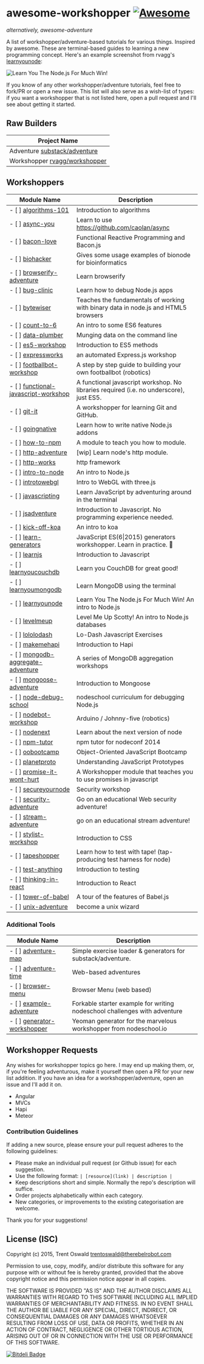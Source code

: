 # awesome-workshopper [![Awesome](https://cdn.rawgit.com/sindresorhus/awesome/d7305f38d29fed78fa85652e3a63e154dd8e8829/media/badge.svg)](https://github.com/sindresorhus/awesome)
*alternatively, awesome-adventure*

A list of workshopper/adventure-based tutorials for various things. Inspired by awesome. These are terminal-based guides to learning a new programming concept. Here's an example screenshot from rvagg's [learnyounode](https://github.com/rvagg/learnyounode):

![Learn You The Node.js For Much Win!](https://raw.github.com/rvagg/learnyounode/master/learnyounode.png)

If you know of any other workshopper/adventure tutorials, feel free to fork/PR or open a new issue. This list will also serve as a wish-list of types: if you want a workshopper that is not listed here, open a pull request and I'll see about getting it started. 

## Raw Builders
| Project Name  |
| ------------- |
| Adventure [substack/adventure](https://github.com/substack/adventure)|
| Workshopper [rvagg/workshopper](https://github.com/rvagg/workshopper) |

## Workshoppers
| Module Name  | Description |
| ------------- | ------------- |
- [ ] [algorithms-101](https://github.com/linclark/algorithms-101) | Introduction to algorithms |
- [ ] [async-you](https://github.com/bulkan/async-you) | Learn to use https://github.com/caolan/async |
- [ ] [bacon-love](https://github.com/mikaelbr/bacon-love) | Functional Reactive Programming and Bacon.js |
- [ ] [biohacker](https://github.com/bionode/biohacker) | Gives some usage examples of bionode for bioinformatics |
- [ ] [browserify-adventure](https://github.com/substack/browserify-adventure) | Learn browserify |
- [ ] [bug-clinic](https://github.com/othiym23/bug-clinic) | Learn how to debug Node.js apps |
- [ ] [bytewiser](https://github.com/maxogden/bytewiser) | Teaches the fundamentals of working with binary data in node.js and HTML5 browsers |
- [ ] [count-to-6](https://github.com/domenic/count-to-6) | An intro to some ES6 features |
- [ ] [data-plumber](https://github.com/maxogden/data-plumber) | Munging data on the command line |
- [ ] [es5-workshop](https://github.com/timoxley/es5-workshop) | Introduction to ES5 methods |
- [ ] [expressworks](https://github.com/azat-co/expressworks) | an automated Express.js workshop |
- [ ] [footballbot-workshop](https://github.com/alanshaw/footballbot-workshop) | A step by step guide to building your own footballbot (robotics) |
- [ ] [functional-javascript-workshop](https://github.com/timoxley/functional-javascript-workshop) | A functional javascript workshop. No libraries required (i.e. no underscore), just ES5. |
- [ ] [git-it](https://github.com/jlord/git-it) | A workshopper for learning Git and GitHub. |
- [ ] [goingnative](https://github.com/rvagg/goingnative) | Learn how to write native Node.js addons |
- [ ] [how-to-npm](https://github.com/npm/how-to-npm) | A module to teach you how to module. |
- [ ] [http-adventure](https://github.com/yoshuawuyts/http-adventure) | [wip] Learn node's http module. |
- [ ] [http-works](https://github.com/Raynos/http-works) | http framework |
- [ ] [intro-to-node](https://github.com/sherodtaylor/intro-to-node) | An intro to Node.js  |
- [ ] [introtowebgl](https://github.com/alexmackey/IntroToWebGLWithThreeJS) | Intro to WebGL with three.js |
- [ ] [javascripting](https://github.com/sethvincent/javascripting) | Learn JavaScript by adventuring around in the terminal |
- [ ] [jsadventure](https://github.com/mk30/jsadventure) | Introduction to Javascript. No programming experience needed. |
- [ ] [kick-off-koa](https://github.com/koajs/kick-off-koa) | An intro to koa |
- [ ] [learn-generators](https://github.com/isRuslan/learn-generators) | JavaScript ES(6\|2015) generators workshopper. Learn in practice. :metal: |
- [ ] [learnjs](https://github.com/mikeal/learnjs) | Introduction to Javascript |
- [ ] [learnyoucouchdb](https://github.com/robertkowalski/learnyoucouchdb) | Learn you CouchDB for great good! |
- [ ] [learnyoumongodb](https://github.com/braz/learnyoumongodb) | Learn MongoDB using the terminal |
- [ ] [learnyounode](https://github.com/rvagg/learnyounode) | Learn You The Node.js For Much Win! An intro to Node.js |
- [ ] [levelmeup](https://github.com/rvagg/levelmeup) | Level Me Up Scotty! An intro to Node.js databases |
- [ ] [lololodash](https://github.com/mdunisch/lololodash) | Lo-Dash Javascript Exercises |
- [ ] [makemehapi](https://github.com/nvcexploder/makemehapi) | Introduction to Hapi |
- [ ] [mongodb-aggregate-adventure](https://github.com/braz/mongodb-aggregate-adventure) | A series of MongoDB aggregation workshops |
- [ ] [mongoose-adventure](https://github.com/wearefractal/mongoose-adventure) | Introduction to Mongoose |
- [ ] [node-debug-school](https://github.com/joyent/node-debug-school) | nodeschool curriculum for debugging Node.js |
- [ ] [nodebot-workshop](https://github.com/tableflip/nodebot-workshop) | Arduino / Johnny-five (robotics) |
- [ ] [nodenext](https://github.com/geek/nodenext) | Learn about the next version of node |
- [ ] [npm-tutor](https://github.com/timoxley/npm-tutor) | npm tutor for nodeconf 2014 |
- [ ] [oobootcamp](https://github.com/winsonwq/OOBootcamp.js) | Object-Oriented JavaScript Bootcamp |
- [ ] [planetproto](https://github.com/sporto/planetproto) | Understanding JavaScript Prototypes |
- [ ] [promise-it-wont-hurt](https://github.com/stevekane/promise-it-wont-hurt) | A Workshopper module that teaches you to use promises in javascript |
- [ ] [secureyournode](https://github.com/someoneweird/secureyournode) | Security workshop |
- [ ] [security-adventure](https://github.com/toolness/security-adventure) | Go on an educational Web security adventure! |
- [ ] [stream-adventure](https://github.com/substack/stream-adventure) | go on an educational stream adventure! |
- [ ] [stylist-workshop](https://github.com/alanshaw/stylist) | Introduction to CSS |
- [ ] [tapeshopper](https://github.com/tomgco/tapeshopper) | Learn how to test with tape! (tap-producing test harness for node) |
- [ ] [test-anything](https://github.com/finnp/test-anything) | Introduction to testing |
- [ ] [thinking-in-react](https://github.com/asbjornenge/thinking-in-react) | Introduction to React |
- [ ] [tower-of-babel](https://github.com/yosuke-furukawa/tower-of-babel) | A tour of the features of Babel.js |
- [ ] [unix-adventure](https://github.com/substack/unix-adventure) | become a unix wizard |

### Additional Tools
| Module Name  | Description |
| ------------- | ------------- |
- [ ] [adventure-map](https://github.com/timoxley/adventure-map) | Simple exercise loader & generators for substack/adventure. |
- [ ] [adventure-time](https://github.com/maxogden/adventure-time) | Web-based adventures |
- [ ] [browser-menu](https://www.npmjs.com/package/browser-menu) | Browser Menu (web based) |
- [ ] [example-adventure](https://github.com/substack/example-adventure) | Forkable starter example for writing nodeschool challenges with adventure |
- [ ] [generator-workshopper](https://github.com/mindcookin/generator-workshopper) | Yeoman generator for the marvelous workshopper from nodeschool.io |

## Workshopper Requests
Any wishes for workshopper topics go here. I may end up making them, or, if you're feeling adventurous, make it yourself then open a PR for your new list addition. If you have an idea for a workshopper/adventure, open an issue and I'll add it on.

- Angular
- MVCs
- Hapi
- Meteor

### Contribution Guidelines
If adding a new source, please ensure your pull request adheres to the following guidelines:

* Please make an individual pull request (or Github issue) for each suggestion.
* Use the following format: `| [resource](link) | description |`
* Keep descriptions short and simple. Normally the repo's description will suffice.
* Order projects alphabetically within each category.
* New categories, or improvements to the existing categorisation are welcome.

Thank you for your suggestions!

## License (ISC)

Copyright (c) 2015, Trent Oswald <trentoswald@therebelrobot.com>

Permission to use, copy, modify, and/or distribute this software for any purpose with or without fee is hereby granted, provided that the above copyright notice and this permission notice appear in all copies.

THE SOFTWARE IS PROVIDED "AS IS" AND THE AUTHOR DISCLAIMS ALL WARRANTIES WITH REGARD TO THIS SOFTWARE INCLUDING ALL IMPLIED WARRANTIES OF MERCHANTABILITY AND FITNESS. IN NO EVENT SHALL THE AUTHOR BE LIABLE FOR ANY SPECIAL, DIRECT, INDIRECT, OR CONSEQUENTIAL DAMAGES OR ANY DAMAGES WHATSOEVER RESULTING FROM LOSS OF USE, DATA OR PROFITS, WHETHER IN AN ACTION OF CONTRACT, NEGLIGENCE OR OTHER TORTIOUS ACTION, ARISING OUT OF OR IN CONNECTION WITH THE USE OR PERFORMANCE OF THIS SOFTWARE.


[![Bitdeli Badge](https://d2weczhvl823v0.cloudfront.net/therebelrobot/awesome-workshopper/trend.png)](https://bitdeli.com/free "Bitdeli Badge")

